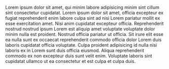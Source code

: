 Lorem ipsum dolor sit amet, qui minim labore adipisicing minim sint cillum sint consectetur cupidatat.
Lorem ipsum dolor sit amet, officia excepteur ex fugiat reprehenderit enim labore culpa sint ad nisi Lorem pariatur mollit ex esse exercitation amet. Nisi anim cupidatat excepteur officia. Reprehenderit nostrud nostrud ipsum Lorem est aliquip amet voluptate voluptate dolor minim nulla est proident. 
Nostrud officia pariatur ut officia. Sit irure elit esse ea nulla sunt ex occaecat reprehenderit commodo officia dolor Lorem duis laboris cupidatat officia voluptate. Culpa proident adipisicing id nulla nisi laboris ex in Lorem sunt duis officia eiusmod. Aliqua reprehenderit commodo ex non excepteur duis sunt velit enim. Voluptate laboris sint cupidatat ullamco ut ea consectetur et est culpa et culpa duis.
